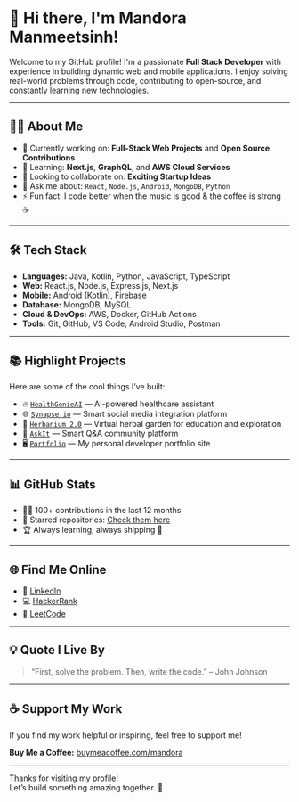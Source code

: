 # 👋 Hi there, I'm Mandora Manmeetsinh!

Welcome to my GitHub profile! I'm a passionate **Full Stack Developer** with experience in building dynamic web and mobile applications. I enjoy solving real-world problems through code, contributing to open-source, and constantly learning new technologies.

---

## 🧑‍💻 About Me

- 🔭 Currently working on: **Full-Stack Web Projects** and **Open Source Contributions**
- 🌱 Learning: **Next.js**, **GraphQL**, and **AWS Cloud Services**
- 👯 Looking to collaborate on: **Exciting Startup Ideas**
- 💬 Ask me about: `React`, `Node.js`, `Android`, `MongoDB`, `Python`
- ⚡ Fun fact: I code better when the music is good & the coffee is strong ☕

---

## 🛠️ Tech Stack

- **Languages:** Java, Kotlin, Python, JavaScript, TypeScript
- **Web:** React.js, Node.js, Express.js, Next.js
- **Mobile:** Android (Kotlin), Firebase
- **Database:** MongoDB, MySQL
- **Cloud & DevOps:** AWS, Docker, GitHub Actions
- **Tools:** Git, GitHub, VS Code, Android Studio, Postman

---

## 📚 Highlight Projects

Here are some of the cool things I’ve built:

- 🔥 [`HealthGenieAI`](https://github.com/Mandora-Manmeetsinh/HealthGenieAI) — AI-powered healthcare assistant
- 🌐 [`Synapse.io`](https://github.com/Mandora-Manmeetsinh/Synapse.io) — Smart social media integration platform
- 🌿 [`Herbanium 2.0`](https://github.com/Mandora-Manmeetsinh/Herbanium-2.0) — Virtual herbal garden for education and exploration
- 💬 [`AskIt`](https://github.com/Mandora-Manmeetsinh/AskIt) — Smart Q&A community platform
- 🖥️ [`Portfolio`](https://github.com/Mandora-Manmeetsinh/Portfolio) — My personal developer portfolio site

---

## 📊 GitHub Stats

- 👨‍💻 100+ contributions in the last 12 months
- 🌟 Starred repositories: [Check them here](https://github.com/Mandora-Manmeetsinh?tab=stars)
- 🏆 Always learning, always shipping 🚀

---

## 🌐 Find Me Online

- 💼 [LinkedIn](https://www.linkedin.com/in/yourprofile)
- 💻 [HackerRank](https://www.hackerrank.com/profile/manmeetmandora20)
- 🧠 [LeetCode](https://leetcode.com/u/OfAk2AI95N/)

---

## 💡 Quote I Live By

> “First, solve the problem. Then, write the code.” – John Johnson

---

## ☕ Support My Work

If you find my work helpful or inspiring, feel free to support me!

**Buy Me a Coffee:** [buymeacoffee.com/mandora](https://buymeacoffee.com/mandora)

---

Thanks for visiting my profile!  
Let’s build something amazing together. 🚀
